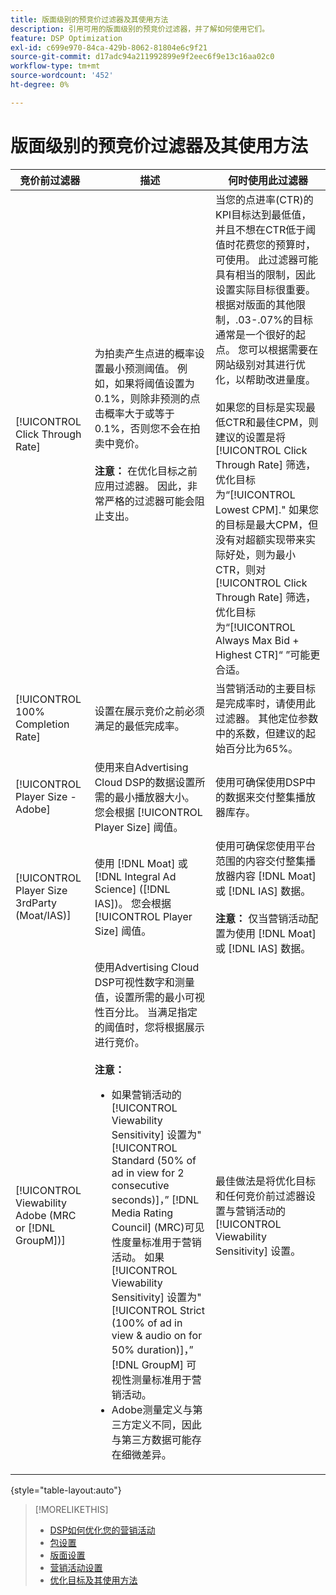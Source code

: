 ```yaml
---
title: 版面级别的预竞价过滤器及其使用方法
description: 引用可用的版面级别的预竞价过滤器，并了解如何使用它们。
feature: DSP Optimization
exl-id: c699e970-84ca-429b-8062-81804e6c9f21
source-git-commit: d17adc94a211992899e9f2eec6f9e13c16aa02c0
workflow-type: tm+mt
source-wordcount: '452'
ht-degree: 0%

---
```


# 版面级别的预竞价过滤器及其使用方法

| 竞价前过滤器 | 描述 | 何时使用此过滤器 |
| ---------------| ----------- | ---------------------- |
| [!UICONTROL Click Through Rate] | 为拍卖产生点进的概率设置最小预测阈值。 例如，如果将阈值设置为0.1%，则除非预测的点击概率大于或等于0.1%，否则您不会在拍卖中竞价。<br><br><b>注意：</b> 在优化目标之前应用过滤器。 因此，非常严格的过滤器可能会阻止支出。 | 当您的点进率(CTR)的KPI目标达到最低值，并且不想在CTR低于阈值时花费您的预算时，可使用。 此过滤器可能具有相当的限制，因此设置实际目标很重要。 根据对版面的其他限制，.03-.07%的目标通常是一个很好的起点。 您可以根据需要在网站级别对其进行优化，以帮助改进量度。<br><br>如果您的目标是实现最低CTR和最佳CPM，则建议的设置是将 [!UICONTROL Click Through Rate] 筛选，优化目标为“[!UICONTROL Lowest CPM].&quot; 如果您的目标是最大CPM，但没有对超额实现带来实际好处，则为最小CTR，则对 [!UICONTROL Click Through Rate] 筛选，优化目标为“[!UICONTROL Always Max Bid + Highest CTR]“ ”可能更合适。 |
| [!UICONTROL 100% Completion Rate] | 设置在展示竞价之前必须满足的最低完成率。 | 当营销活动的主要目标是完成率时，请使用此过滤器。 其他定位参数中的系数，但建议的起始百分比为65%。 |
| [!UICONTROL Player Size - Adobe] | 使用来自Advertising Cloud DSP的数据设置所需的最小播放器大小。 您会根据 [!UICONTROL Player Size] 阈值。 | 使用可确保使用DSP中的数据来交付整集播放器库存。 |
| [!UICONTROL Player Size 3rdParty (Moat/IAS)] | 使用 [!DNL Moat] 或 [!DNL Integral Ad Science] ([!DNL IAS])。 您会根据 [!UICONTROL Player Size] 阈值。 | 使用可确保您使用平台范围的内容交付整集播放器内容 [!DNL Moat] 或 [!DNL IAS] 数据。<br><br><b>注意：</b> 仅当营销活动配置为使用 [!DNL Moat] 或 [!DNL IAS] 数据。 |
| [!UICONTROL Viewability Adobe (MRC or [!DNL GroupM])] | 使用Advertising Cloud DSP可视性数字和测量值，设置所需的最小可视性百分比。 当满足指定的阈值时，您将根据展示进行竞价。<br><br><b>注意：</b><ul><li>如果营销活动的 [!UICONTROL Viewability Sensitivity] 设置为&quot;[!UICONTROL Standard (50% of ad in view for 2 consecutive seconds)]，” [!DNL Media Rating Council] (MRC)可见性度量标准用于营销活动。 如果 [!UICONTROL Viewability Sensitivity] 设置为&quot;[!UICONTROL Strict (100% of ad in view & audio on for 50% duration)]，” [!DNL GroupM] 可视性测量标准用于营销活动。</li><li>Adobe测量定义与第三方定义不同，因此与第三方数据可能存在细微差异。</li></ul> | 最佳做法是将优化目标和任何竞价前过滤器设置与营销活动的 [!UICONTROL Viewability Sensitivity] 设置。 |

{style=&quot;table-layout:auto&quot;}

>[!MORELIKETHIS]
>
>* [DSP如何优化您的营销活动](optimization-how-dsp-optimizes-campaigns.md)
>* [包设置](/help/dsp/campaign-management/packages/package-settings.md)
>* [版面设置](/help/dsp/campaign-management/placements/placement-settings.md)
>* [营销活动设置](/help/dsp/campaign-management/campaigns/campaign-settings.md)
>* [优化目标及其使用方法](optimization-goals.md)

